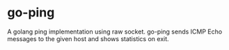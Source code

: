 # go-ping

A golang ping implementation using raw socket.
go-ping sends ICMP Echo messages to the given host and shows statistics on exit.
